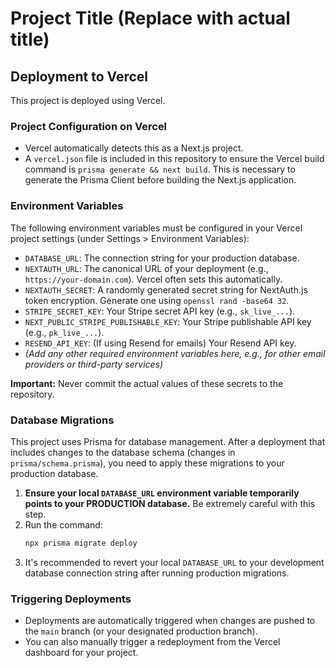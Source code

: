 # Project Title (Replace with actual title)

## Deployment to Vercel

This project is deployed using Vercel.

### Project Configuration on Vercel

*   Vercel automatically detects this as a Next.js project.
*   A `vercel.json` file is included in this repository to ensure the Vercel build command is `prisma generate && next build`. This is necessary to generate the Prisma Client before building the Next.js application.

### Environment Variables

The following environment variables must be configured in your Vercel project settings (under Settings > Environment Variables):

*   `DATABASE_URL`: The connection string for your production database.
*   `NEXTAUTH_URL`: The canonical URL of your deployment (e.g., `https://your-domain.com`). Vercel often sets this automatically.
*   `NEXTAUTH_SECRET`: A randomly generated secret string for NextAuth.js token encryption. Generate one using `openssl rand -base64 32`.
*   `STRIPE_SECRET_KEY`: Your Stripe secret API key (e.g., `sk_live_...`).
*   `NEXT_PUBLIC_STRIPE_PUBLISHABLE_KEY`: Your Stripe publishable API key (e.g., `pk_live_...`).
*   `RESEND_API_KEY`: (If using Resend for emails) Your Resend API key.
*   _(Add any other required environment variables here, e.g., for other email providers or third-party services)_

**Important:** Never commit the actual values of these secrets to the repository.

### Database Migrations

This project uses Prisma for database management. After a deployment that includes changes to the database schema (changes in `prisma/schema.prisma`), you need to apply these migrations to your production database.

1.  **Ensure your local `DATABASE_URL` environment variable temporarily points to your PRODUCTION database.** Be extremely careful with this step.
2.  Run the command:
    ```bash
    npx prisma migrate deploy
    ```
3.  It's recommended to revert your local `DATABASE_URL` to your development database connection string after running production migrations.

### Triggering Deployments

*   Deployments are automatically triggered when changes are pushed to the `main` branch (or your designated production branch).
*   You can also manually trigger a redeployment from the Vercel dashboard for your project.
